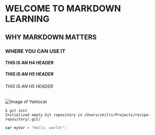 # WELCOME TO MARKDOWN LEARNING
## WHY MARKDOWN MATTERS
### WHERE YOU CAN USE IT
#### THIS IS AN H4 HEADER
##### THIS IS AN H5 HEADER
###### THIS IS AN H5 HEADER
![Image of Yaktocat](https://octodex.github.com/images/yaktocat.png)
```
$ git init
Initialized empty Git repository in /Users/skills/Projects/recipe-repository/.git/
```
``` javascript
var myVar = "Hello, world!";
```
